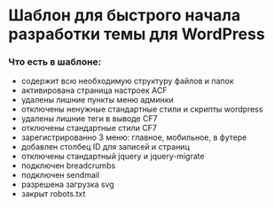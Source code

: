 # Шаблон для быстрого начала разработки темы для WordPress

### Что есть в шаблоне:

-   содержит всю необходимую структуру файлов и папок
-   активирована страница настроек ACF
-   удалены лишние пункты меню админки
-   отключены ненужные стандартные стили и скрипты wordpress
-   удалены лишние теги в выводе CF7
-   отключены стандартные стили CF7
-   зарегистрированно 3 меню: главное, мобильное, в футере
-   добавлен столбец ID для записей и страниц
-   отключены стандартный jquery и jquery-migrate
-   подключен breadcrumbs
-   подключен sendmail
-   разрешена загрузка svg
-   закрыт robots.txt
